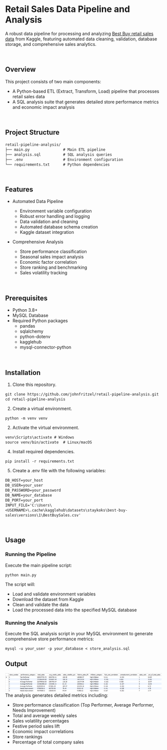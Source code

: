 # Retail Sales Data Pipeline and Analysis
A robust data pipeline for processing and analyzing [Best Buy retail sales data](https://www.kaggle.com/datasets/staykoks/best-buy-sales) from Kaggle, featuring automated data cleaning, validation, database storage, and comprehensive sales analytics.

&nbsp;
## Overview
This project consists of two main components:
- A Python-based ETL (Extract, Transform, Load) pipeline that processes retail sales data
- A SQL analysis suite that generates detailed store performance metrics and economic impact analysis

&nbsp;
## Project Structure
```
retail-pipeline-analysis/
├── main.py               # Main ETL pipeline
├── analysis.sql          # SQL analysis queries
├── .env                  # Environment configuration
└── requirements.txt      # Python dependencies
```

&nbsp;
## Features
- Automated Data Pipeline
  - Environment variable configuration
  - Robust error handling and logging
  - Data validation and cleaning
  - Automated database schema creation
  - Kaggle dataset integration

- Comprehensive Analysis
  - Store performance classification
  - Seasonal sales impact analysis
  - Economic factor correlation
  - Store ranking and benchmarking
  - Sales volatility tracking
 
&nbsp;
## Prerequisites
- Python 3.8+
- MySQL Database
- Required Python packages
  - pandas
  - sqlalchemy
  - python-dotenv
  - kagglehub
  - mysql-connector-python

&nbsp;
## Installation
1. Clone this repository.
```
git clone https://github.com/johnfritzel/retail-pipeline-analysis.git
cd retail-pipeline-analysis
```

2. Create a virtual environment.
```
python -m venv venv
```

2. Activate the virtual environment.
```
venv\Scripts\activate # Windows
source venv/bin/activate  # Linux/macOS
```

4. Install required dependencies.
```
pip install -r requirements.txt
```

5. Create a .env file with the following variables:
```
DB_HOST=your_host
DB_USER=your_user
DB_PASSWORD=your_password
DB_NAME=your_database
DB_PORT=your_port
INPUT_FILE='C:\Users\<USERNAME>\.cache\kagglehub\datasets\staykoks\best-buy-sales\versions\1\BestBuySales.csv'
```

&nbsp;
## Usage
### Running the Pipeline
Execute the main pipeline script:
```
python main.py
```
The script will:
- Load and validate environment variables
- Download the dataset from Kaggle
- Clean and validate the data
- Load the processed data into the specified MySQL database

### Running the Analysis
Execute the SQL analysis script in your MySQL environment to generate comprehensive store performance metrics:
```
mysql -u your_user -p your_database < store_analysis.sql
```

## Output
!["query"](result.png)
The analysis generates detailed metrics including:
- Store performance classification (Top Performer, Average Performer, Needs Improvement)
- Total and average weekly sales
- Sales volatility percentages
- Festive period sales lift
- Economic impact correlations
- Store rankings
- Percentage of total company sales
